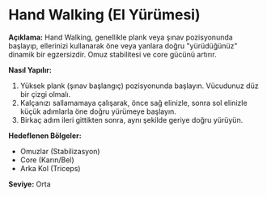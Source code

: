 # Hand Walking (El Yürümesi)

**Açıklama:**
Hand Walking, genellikle plank veya şınav pozisyonunda başlayıp, ellerinizi kullanarak öne veya yanlara doğru "yürüdüğünüz" dinamik bir egzersizdir. Omuz stabilitesi ve core gücünü artırır.

**Nasıl Yapılır:**
1.  Yüksek plank (şınav başlangıç) pozisyonunda başlayın. Vücudunuz düz bir çizgi olmalı.
2.  Kalçanızı sallamamaya çalışarak, önce sağ elinizle, sonra sol elinizle küçük adımlarla öne doğru yürümeye başlayın.
3.  Birkaç adım ileri gittikten sonra, aynı şekilde geriye doğru yürüyün.

**Hedeflenen Bölgeler:**
* Omuzlar (Stabilizasyon)
* Core (Karın/Bel)
* Arka Kol (Triceps)

**Seviye:** Orta